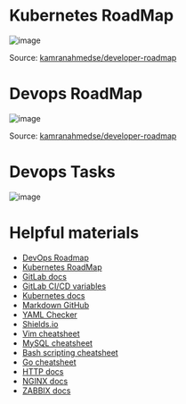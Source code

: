 # Kubernetes RoadMap

![image](https://user-images.githubusercontent.com/81821381/225781161-8e209853-89be-4a3d-a7f3-18036e117269.png)
<p align="center">

Source: [kamranahmedse/developer-roadmap](https://github.com/kamranahmedse/developer-roadmap#-devops-roadmap)

# Devops RoadMap

![image](https://user-images.githubusercontent.com/81821381/225780917-41ccf3b3-c80a-48b3-852e-82aaf4986b1c.png)
<p align="center">

Source: [kamranahmedse/developer-roadmap](https://github.com/kamranahmedse/developer-roadmap#-devops-roadmap)

# Devops Tasks

![image](https://user-images.githubusercontent.com/81821381/188335701-68886c27-65b4-468c-ad54-b86687a1da1f.png)
  
# Helpful materials
  
- [DevOps Roadmap](https://roadmap.sh/devops)
- [Kubernetes RoadMap](https://roadmap.sh/kubernetes)
- [GitLab docs](https://docs.gitlab.com/)
- [GitLab CI/CD variables](https://docs.gitlab.com/ee/ci/variables/index.html)
- [Kubernetes docs](https://kubernetes.io/docs/home/)
- [Markdown GitHub](https://github.com/GnuriaN/format-README#Ссылки)
- [YAML Checker](https://www.yamllint.com/)
- [Shields.io](https://shields.io/)
- [Vim cheatsheet](https://devhints.io/vim)
- [MySQL cheatsheet](https://devhints.io/mysql)
- [Bash scripting cheatsheet](https://devhints.io/bash)
- [Go cheatsheet](https://devhints.io/go)
- [HTTP docs](https://developer.mozilla.org/en-US/docs/Web/HTTP)
- [NGINX docs](https://nginx.org/en/docs/)
- [ZABBIX docs](https://www.zabbix.com/ru/manuals)

